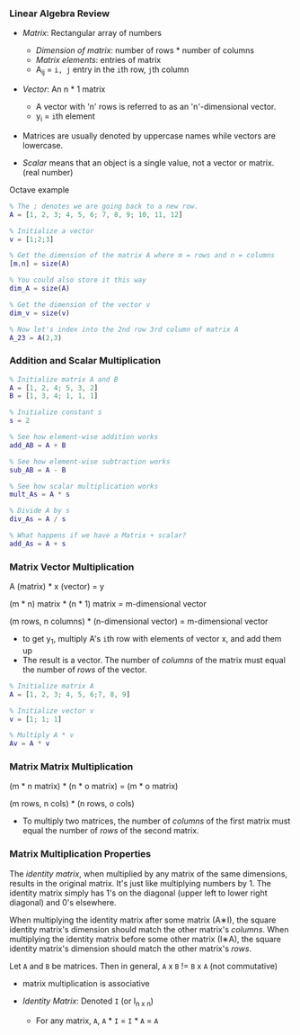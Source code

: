 ### Linear Algebra Review

- _Matrix_: Rectangular array of numbers
    - _Dimension of matrix_: number of rows * number of columns
    - _Matrix elements_: entries of matrix
    - A<sub>i</sub><sub>j</sub> = `i, j` entry in the `i`th row, `j`th column

- _Vector_: An n * 1 matrix
    - A vector with 'n' rows is referred to as an 'n'-dimensional vector.
    - y<sub>i</sub> = `i`th element

- Matrices are usually denoted by uppercase names while vectors are lowercase.
- _Scalar_ means that an object is a single value, not a vector or matrix. (real number)

Octave example

```matlab
% The ; denotes we are going back to a new row.
A = [1, 2, 3; 4, 5, 6; 7, 8, 9; 10, 11, 12]

% Initialize a vector
v = [1;2;3]

% Get the dimension of the matrix A where m = rows and n = columns
[m,n] = size(A)

% You could also store it this way
dim_A = size(A)

% Get the dimension of the vector v
dim_v = size(v)

% Now let's index into the 2nd row 3rd column of matrix A
A_23 = A(2,3)
```

### Addition and Scalar Multiplication

```matlab
% Initialize matrix A and B
A = [1, 2, 4; 5, 3, 2]
B = [1, 3, 4; 1, 1, 1]

% Initialize constant s
s = 2

% See how element-wise addition works
add_AB = A + B

% See how element-wise subtraction works
sub_AB = A - B

% See how scalar multiplication works
mult_As = A * s

% Divide A by s
div_As = A / s

% What happens if we have a Matrix + scalar?
add_As = A + s
```

### Matrix Vector Multiplication

A (matrix) * x (vector) = y

(m * n) matrix * (n * 1) matrix = m-dimensional vector

(m rows, n columns) * (n-dimensional vector) = m-dimensional vector

- to get y<sub>1</sub>, multiply A's `i`th row with elements of vector x, and add them up
- The result is a vector. The number of *columns* of the matrix must equal the number of *rows*
of the vector.

```matlab
% Initialize matrix A
A = [1, 2, 3; 4, 5, 6;7, 8, 9]

% Initialize vector v
v = [1; 1; 1]

% Multiply A * v
Av = A * v
```

### Matrix Matrix Multiplication

(m * n matrix) * (n * o matrix) = (m * o matrix)

(m rows, n cols) * (n rows, o cols)

- To multiply two matrices, the number of *columns* of the first matrix must equal the number
of *rows* of the second matrix.


### Matrix Multiplication Properties

The *identity matrix*, when multiplied by any matrix of the same dimensions, results in the original matrix. It's just like multiplying numbers by 1. The identity matrix simply has 1's on the diagonal (upper left to lower right diagonal) and 0's elsewhere.

When multiplying the identity matrix after some matrix (A∗I), the square identity matrix's dimension should match the other matrix's *columns*. When multiplying the identity matrix before some other matrix (I∗A), the square identity matrix's dimension should match the other matrix's *rows*.

Let `A` and `B` be matrices. Then in general, `A` x `B` != `B` x `A` (not commutative)

- matrix multiplication is associative

- _Identity Matrix_: Denoted `I` (or I<sub>n x n</sub>)
    - For any matrix, `A`, `A` * `I` = `I` * `A` = `A`




















































